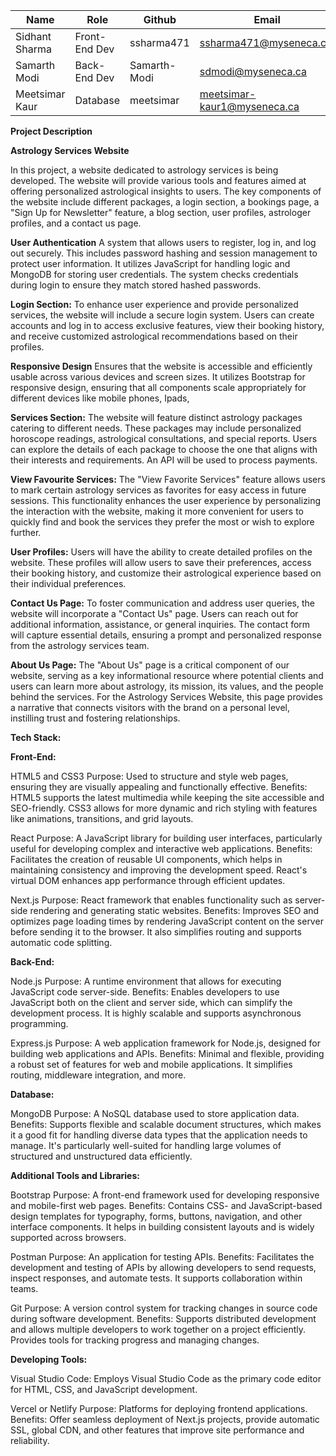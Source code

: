 | **Name**         | **Role**               | **Github**      | **Email**                        |
|------------------|------------------------|-----------------|----------------------------------|
| Sidhant Sharma   | Front-End Dev          | ssharma471      | ssharma471@myseneca.ca.          |
| Samarth Modi     | Back-End Dev           | Samarth-Modi    | sdmodi@myseneca.ca               |
| Meetsimar Kaur   | Database               | meetsimar       | meetsimar-kaur1@myseneca.ca      |

**Project Description**

**Astrology Services Website**

In this project, a website dedicated to astrology services is being developed. The website will provide various tools and features aimed at offering personalized astrological insights to users. The key components of the website include different packages, a login section, a bookings page, a "Sign Up for Newsletter" feature, a blog section, user profiles, astrologer profiles, and a contact us page.

**User Authentication**
A system that allows users to register, log in, and log out securely. This includes password hashing and session management to protect user information. It utilizes JavaScript for handling logic and MongoDB for storing user credentials. The system checks credentials during login to ensure they match stored hashed passwords.

**Login Section:**
To enhance user experience and provide personalized services, the website will include a secure login system. Users can create accounts and log in to access exclusive features, view their booking history, and receive customized astrological recommendations based on their profiles.

**Responsive Design**
Ensures that the website is accessible and efficiently usable across various devices and screen sizes. It utilizes Bootstrap for responsive design, ensuring that all components scale appropriately for different devices like mobile phones, Ipads, 

**Services Section:**
The website will feature distinct astrology packages catering to different needs. These packages may include personalized horoscope readings, astrological consultations, and special reports. Users can explore the details of each package to choose the one that aligns with their interests and requirements. An API will be used to process payments.

**View Favourite Services:**
The "View Favorite Services" feature allows users to mark certain astrology services as favorites for easy access in future sessions. This functionality enhances the user experience by personalizing the interaction with the website, making it more convenient for users to quickly find and book the services they prefer the most or wish to explore further.

**User Profiles:**
Users will have the ability to create detailed profiles on the website. These profiles will allow users to save their preferences, access their booking history, and customize their astrological experience based on their individual preferences.

**Contact Us Page:**
To foster communication and address user queries, the website will incorporate a "Contact Us" page. Users can reach out for additional information, assistance, or general inquiries. The contact form will capture essential details, ensuring a prompt and personalized response from the astrology services team.

**About Us Page:**
The "About Us" page is a critical component of our website, serving as a key informational resource where potential clients and users can learn more about astrology, its mission, its values, and the people behind the services. For the Astrology Services Website, this page provides a narrative that connects visitors with the brand on a personal level, instilling trust and fostering relationships.


**Tech Stack:**

**Front-End:**

HTML5 and CSS3
Purpose: Used to structure and style web pages, ensuring they are visually appealing and functionally effective.
Benefits: HTML5 supports the latest multimedia while keeping the site accessible and SEO-friendly. CSS3 allows for more dynamic and rich styling with features like animations, transitions, and grid layouts.

React
Purpose: A JavaScript library for building user interfaces, particularly useful for developing complex and interactive web applications.
Benefits: Facilitates the creation of reusable UI components, which helps in maintaining consistency and improving the development speed. React's virtual DOM enhances app performance through efficient updates.

Next.js
Purpose: React framework that enables functionality such as server-side rendering and generating static websites.
Benefits: Improves SEO and optimizes page loading times by rendering JavaScript content on the server before sending it to the browser. It also simplifies routing and supports automatic code splitting.

**Back-End:**

Node.js
Purpose: A runtime environment that allows for executing JavaScript code server-side.
Benefits: Enables developers to use JavaScript both on the client and server side, which can simplify the development process. It is highly scalable and supports asynchronous programming.

Express.js
Purpose: A web application framework for Node.js, designed for building web applications and APIs.
Benefits: Minimal and flexible, providing a robust set of features for web and mobile applications. It simplifies routing, middleware integration, and more.


**Database:**

MongoDB
Purpose: A NoSQL database used to store application data.
Benefits: Supports flexible and scalable document structures, which makes it a good fit for handling diverse data types that the application needs to manage. It's particularly well-suited for handling large volumes of structured and unstructured data efficiently.

**Additional Tools and Libraries:**

Bootstrap
Purpose: A front-end framework used for developing responsive and mobile-first web pages.
Benefits: Contains CSS- and JavaScript-based design templates for typography, forms, buttons, navigation, and other interface components. It helps in building consistent layouts and is widely supported across browsers.

Postman
Purpose: An application for testing APIs.
Benefits: Facilitates the development and testing of APIs by allowing developers to send requests, inspect responses, and automate tests. It supports collaboration within teams.

Git
Purpose: A version control system for tracking changes in source code during software development.
Benefits: Supports distributed development and allows multiple developers to work together on a project efficiently. Provides tools for tracking progress and managing changes.

**Developing Tools:**

Visual Studio Code:
Employs Visual Studio Code as the primary code editor for HTML, CSS, and JavaScript development.

Vercel or Netlify
Purpose: Platforms for deploying frontend applications.
Benefits: Offer seamless deployment of Next.js projects, provide automatic SSL, global CDN, and other features that improve site performance and reliability.
